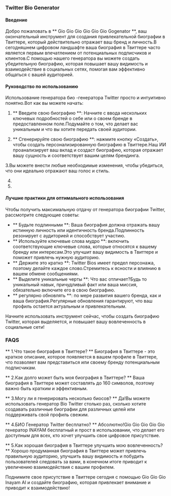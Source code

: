 ### Twitter Bio Generator

#### Введение
Добро пожаловать в ** Gio Gio Gio Gio Gio Gio Gogenator **, ваш окончательный инструмент для создания привлекательной биографии в Твиттере, который действительно отражает ваш бренд и личность.В сегодняшнем цифровом ландшафте ваша биография в Твиттере часто является первым впечатлением от потенциальных подписчиков и клиентов.С помощью нашего генератора вы можете создать убедительную биографию, которая повышает вашу видимость и взаимодействие в социальных сетях, помогая вам эффективно общаться с вашей аудиторией.

#### Руководство по использованию
Использование генератора био -генератора Twitter просто и интуитивно понятно.Вот как вы можете начать:

1. ** Введите свою биографию **: Начните с ввода нескольких ключевых подробностей о себе или о своем бренде в предоставленном поле.Подумайте о том, что делает вас уникальным и что вы хотите передать своей аудитории.

2. ** Сгенерируйте свою биографию **: нажмите кнопку «Создать», чтобы создать персонализированную биографию в Твиттере.Наш ИИ проанализирует ваш вклад и создаст биографию, которая отражает вашу сущность и соответствует вашим целям брендинга.

3.Вы можете внести любые необходимые изменения, чтобы убедиться, что они идеально отражают ваш голос и стиль.

4.

5.

#### Лучшие практики для оптимального использования
Чтобы получить максимальную отдачу от генератора биографии Twitter, рассмотрите следующие советы:

- ** Будьте подлинными **: Ваша биография должна отражать вашу истинную личность или идентичность бренда.Подлинность резонирует с аудиторией и способствует участию.
- ** Используйте ключевые слова мудро **: включить соответствующие ключевые слова, которые относятся к вашему бренду или интересам.Это улучшит вашу видимость в Твиттере и поможет привлечь нужную аудиторию.
- ** Держите это кратко **: Twitter Bios имеет предел персонажа, поэтому делайте каждое слово.Стремитесь к ясности и влиянию в вашем обмене сообщениями.
- ** Выделите уникальные черты **: Что вас отличает?Будь то уникальный навык, причудливый факт или ваша миссия, обязательно включите его в свою биографию.
- ** регулярно обновлять **: по мере развития вашего бренда, как и ваша биография.Регулярные обновления гарантируют, что ваш профиль остается актуальным и привлекательным.

Начните использовать инструмент сейчас, чтобы создать биографию Twitter, которая выделяется, и повышает вашу вовлеченность в социальные сети!

### FAQS

** 1.Что такое биография в Твиттере? **
Биография в Твиттере - это краткое описание, которое появляется в вашем профиле в Твиттере, что позволяет вам представиться или своему бренду потенциальным подписчикам.

** 2.Как долго может быть моя биография в Твиттере? **
Ваша биография в Твиттере может составлять до 160 символов, поэтому важно быть кратким и эффективным.

** 3.Могу ли я генерировать несколько биосов? **
Да!Вы можете использовать генератор Bio Twitter столько раз, сколько хотите создавать различные биографии для различных целей или поддерживать свой профиль свежим.

** 4.БИО Генератор Twitter бесплатно? **
Абсолютно!Gio Gio Gio Gio Gio генератор INAYAM бесплатный и прост в использовании, что делает его доступным для всех, кто хочет улучшить свое цифровое присутствие.

** 5.Как хорошая биография в Твиттере улучшить мою вовлеченность? **
Хорошо продуманная биография в Твиттере может привлечь правильную аудиторию, улучшить вашу видимость и побудить пользователей следовать за вами, в конечном итоге приводит к увеличению взаимодействия с вашим профилем.

Поднимите свое присутствие в Твиттере сегодня с помощью Gio Gio Gio Inayam AI и создайте биографию, которая привлекает внимание и приводит к взаимодействию!